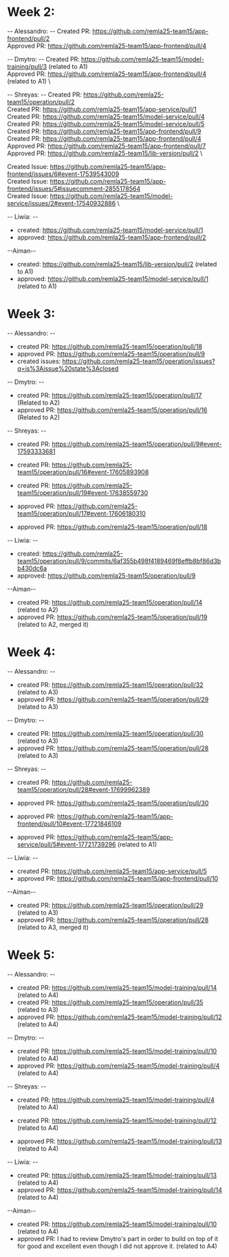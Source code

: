 # Week 2:

-- Alessandro: --
Created PR: https://github.com/remla25-team15/app-frontend/pull/2 \
Approved PR: https://github.com/remla25-team15/app-frontend/pull/4

-- Dmytro: --
Created PR: https://github.com/remla25-team15/model-training/pull/3 (related to A1) \
Approved PR: https://github.com/remla25-team15/app-frontend/pull/4 (related to A1) \

-- Shreyas: --
Created PR: https://github.com/remla25-team15/operation/pull/2 \
Created PR: https://github.com/remla25-team15/app-service/pull/1 \
Created PR: https://github.com/remla25-team15/model-service/pull/4 \
Created PR: https://github.com/remla25-team15/model-service/pull/5 \
Created PR: https://github.com/remla25-team15/app-frontend/pull/9 \
Created PR: https://github.com/remla25-team15/app-frontend/pull/4 \
Approved PR: https://github.com/remla25-team15/app-frontend/pull/7 \
Approved PR: https://github.com/remla25-team15/lib-version/pull/2 \

Created Issue: https://github.com/remla25-team15/app-frontend/issues/6#event-17539543009 \
Created Issue: https://github.com/remla25-team15/app-frontend/issues/5#issuecomment-2855178564 \
Created Issue: https://github.com/remla25-team15/model-service/issues/2#event-17540932886 \

-- Liwia: --

- created: https://github.com/remla25-team15/model-service/pull/1
- approved: https://github.com/remla25-team15/app-frontend/pull/2

--Aiman--

- created: https://github.com/remla25-team15/lib-version/pull/2 (related to A1)
- approved: https://github.com/remla25-team15/model-service/pull/1 (related to A1)

# Week 3:

-- Alessandro: --

- created PR: https://github.com/remla25-team15/operation/pull/18
- approved PR: https://github.com/remla25-team15/operation/pull/9
- created issues: https://github.com/remla25-team15/operation/issues?q=is%3Aissue%20state%3Aclosed

-- Dmytro: --

- created PR: https://github.com/remla25-team15/operation/pull/17 (Related to A2)
- approved PR: https://github.com/remla25-team15/operation/pull/16 (Related to A2)

-- Shreyas: --

- created PR: https://github.com/remla25-team15/operation/pull/9#event-17593333681
- created PR: https://github.com/remla25-team15/operation/pull/16#event-17605893908
- created PR: https://github.com/remla25-team15/operation/pull/19#event-17638559730

- approved PR: https://github.com/remla25-team15/operation/pull/17#event-17606180310
- approved PR: https://github.com/remla25-team15/operation/pull/18

-- Liwia: --

- created: https://github.com/remla25-team15/operation/pull/9/commits/6af355b498f4189469f8effb8bf86d3bb430dc6a
- approved: https://github.com/remla25-team15/operation/pull/9

--Aiman--

- created PR: https://github.com/remla25-team15/operation/pull/14 (related to A2)
- approved PR: https://github.com/remla25-team15/operation/pull/19 (related to A2, merged it)

# Week 4:

-- Alessandro: --

- created PR: https://github.com/remla25-team15/operation/pull/32 (related to A3)
- approved PR: https://github.com/remla25-team15/operation/pull/29 (related to A3)

-- Dmytro: --

- created PR: https://github.com/remla25-team15/operation/pull/30 (related to A3)
- approved PR: https://github.com/remla25-team15/operation/pull/28 (related to A3)

-- Shreyas: --

- created PR: https://github.com/remla25-team15/operation/pull/28#event-17699962389

- approved PR: https://github.com/remla25-team15/operation/pull/30
- approved PR: https://github.com/remla25-team15/app-frontend/pull/10#event-17721846109
- approved PR: https://github.com/remla25-team15/app-service/pull/5#event-17721739296 (related to A1)

-- Liwia: --

- created PR: https://github.com/remla25-team15/app-service/pull/5
- approved PR: https://github.com/remla25-team15/app-frontend/pull/10

--Aiman--

- created PR: https://github.com/remla25-team15/operation/pull/29 (related to A3)
- approved PR: https://github.com/remla25-team15/operation/pull/28 (related to A3, merged it)

# Week 5:

-- Alessandro: --

- created PR: https://github.com/remla25-team15/model-training/pull/14 (related to A4)
- created PR: https://github.com/remla25-team15/operation/pull/35 (related to A3)
- approved PR: https://github.com/remla25-team15/model-training/pull/12 (related to A4)

-- Dmytro: --

- created PR: https://github.com/remla25-team15/model-training/pull/10 (related to A4)
- approved PR: https://github.com/remla25-team15/model-training/pull/4 (related to A4)

-- Shreyas: --

- created PR: https://github.com/remla25-team15/model-training/pull/4 (related to A4)
- created PR: https://github.com/remla25-team15/model-training/pull/12 (related to A4)

- approved PR: https://github.com/remla25-team15/model-training/pull/13 (related to A4)

-- Liwia: --

- created PR: https://github.com/remla25-team15/model-training/pull/13 (related to A4)
- approved PR: https://github.com/remla25-team15/model-training/pull/14 (related to A4)

--Aiman--

- created PR: https://github.com/remla25-team15/model-training/pull/10 (related to A4)
- approved PR: I had to review Dmytro's part in order to build on top of it for good and excellent even though I did not approve it. (related to A4)
